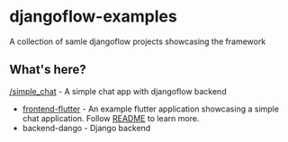 # djangoflow-examples

A collection of samle djangoflow projects showcasing the framework

## What's here?

[/simple_chat](./simple_chat/) - A simple chat app with djangoflow backend

- [frontend-flutter](./simple_chat/frontend-flutter/) - An example flutter application showcasing a simple chat application. Follow [README](./simple_chat/frontend-flutter/README.md) to learn more.
- backend-dango - Django backend
